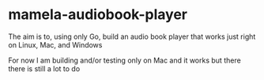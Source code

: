 # mamela-audiobook-player
The aim is to, using only Go, build an audio book player that works 
just right on Linux, Mac, and Windows

For now I am building and/or testing only on Mac and it works but there
there is still a lot to do

